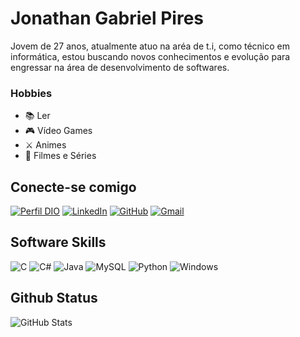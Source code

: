 # Jonathan Gabriel Pires 

Jovem de 27 anos, atualmente atuo na aréa de t.i, como
técnico em informática, estou buscando novos conhecimentos e evolução para engressar na área de desenvolvimento de softwares.

### Hobbies
+ 📚 Ler
+ 🎮 Vídeo Games
+ ⚔️ Animes
+ 🎥 Filmes e Séries

## Conecte-se comigo

[![Perfil DIO](https://img.shields.io/badge/-%20Perfil%20na%20DIO-4B0082?style=for-the-badge&logo=gitbook&logoColor=)](https://www.dio.me/users/piresjou)
[![LinkedIn](https://img.shields.io/badge/LinkedIn-1E90FF?style=for-the-badge&logo=linkedin&logoColor=white)](https://www.linkedin.com/public-profile/settings?trk=d_flagship3_profile_self_view_public_profile)
[![GitHub](https://img.shields.io/badge/GitHub-007?style=for-the-badge&logo=github&logoColor=white)](https://github.com/joucod)
[![Gmail](https://img.shields.io/badge/Gmail-333333?style=for-the-badge&logo=gmail&logoColor=)](mailto:piresjou@gmail.com)


## Software Skills
![C](https://img.shields.io/badge/C-00599C?style=for-the-badge&logo=c&logoColor=white)
![C#](https://img.shields.io/badge/C%23-239120?style=for-the-badge&logo=c-sharp&logoColor=white)
![Java](https://img.shields.io/badge/java-%23ED8B00.svg?style=for-the-badge&logo=openjdk&logoColor=white)
![MySQL](https://img.shields.io/badge/MySQL-000000?style=for-the-badge&logo=mysql&logoColor=wblue)
![Python](https://img.shields.io/badge/python-3670A0?style=for-the-badge&logo=python&logoColor=ffdd54)
![Windows](https://img.shields.io/badge/Windows-000?style=for-the-badge&logo=windows&logoColor=2CA5E0)

## Github Status

![GitHub Stats](https://github-readme-stats.vercel.app/api?username=joucod&theme=transparent&bg_color=000&border_color=30A3DC&show_icons=true&icon_color=30A3DC&title_color=E94D5F&text_color=FFF)
